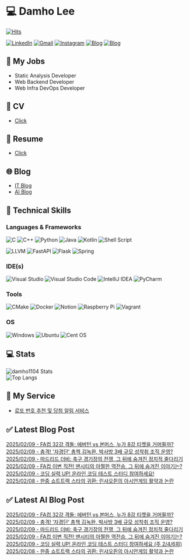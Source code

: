 
# 💻 Damho Lee

[![Hits](https://hits.seeyoufarm.com/api/count/incr/badge.svg?url=https%3A%2F%2Fgithub.com%2Fdamho1104&count_bg=%233D9CC8&title_bg=%23555555&icon=&icon_color=%23E7E7E7&title=hits&edge_flat=false)](https://hits.seeyoufarm.com)  

[![LinkedIn](https://img.shields.io/badge/Linkedin-%230077B5.svg?style=flat&logo=linkedin&logoColor=white)](https://www.linkedin.com/in/damho1104/)
[![Gmail](https://img.shields.io/badge/Gmail-D14836?style=flat&logo=gmail&logoColor=white)](mailto:damho1104@gmail.com)
[![Instagram](https://img.shields.io/badge/Instargram-%23E4405F.svg?style=flat&logo=Instagram&logoColor=white)](https://www.instagram.com/damho1104/)
[![Blog](https://img.shields.io/badge/Blog-%23000000.svg?style=flat&logo=Tistory&logoColor=white)](https://dmomo.co.kr/)
[![Blog](https://img.shields.io/badge/Blog-%23000000.svg?style=flat&logo=WordPress&logoColor=white)](https://blog.ai.dmomo.co.kr/)

## 📃 My Jobs
- Static Analysis Developer
- Web Backend Developer
- Web Infra DevOps Developer

## 📰 CV
- [Click](https://resume.dmomo.net/damho.lee/resume)  

## 📘 Resume
- [Click](https://damho1104.notion.site/8af3191b9815406d95708d9a0cea5a9e)  

## 🌐 Blog
- [IT Blog](https://dmomo.co.kr/)
- [AI Blog](https://blog.ai.dmomo.co.kr/)

## 💪 Technical Skills
### Languages & Frameworks
![C](https://img.shields.io/badge/c-%2300599C.svg?style=flat&logo=c&logoColor=white)
![C++](https://img.shields.io/badge/c++-%2300599C.svg?style=flat&logo=c%2B%2B&logoColor=white)
![Python](https://img.shields.io/badge/Python-3776AB.svg?&style=flat&logo=Python&logoColor=white)
![Java](https://img.shields.io/badge/java-%23ED8B00.svg?style=flat&logo=openjdk&logoColor=white)
![Kotlin](https://img.shields.io/badge/Kotlin-%237F52FF.svg?style=flat&logo=Kotlin&logoColor=white)
![Shell Script](https://img.shields.io/badge/Shell_script-%23121011.svg?style=flat&logo=gnu-bash&logoColor=white)  
  
![LLVM](https://img.shields.io/badge/LLVM/Clang-000B1D.svg?&style=flat&logo=LLVM&logoColor=white)
![FastAPI](https://img.shields.io/badge/FastAPI-005571?style=flat&logo=fastapi)
![Flask](https://img.shields.io/badge/Flask-%23000.svg?style=flat&logo=flask&logoColor=white)
![Spring](https://img.shields.io/badge/Springboot-%236DB33F.svg?style=flat&logo=spring&logoColor=white)
  
  
### IDE(s)
![Visual Studio](https://img.shields.io/badge/Visual%20Studio-5C2D91.svg?style=flat&logo=visual-studio&logoColor=white) 
![Visual Studio Code](https://img.shields.io/badge/Visual%20Studio%20Code-0078d7.svg?style=flat&logo=visual-studio-code&logoColor=white)
![IntelliJ IDEA](https://img.shields.io/badge/IntelliJIDEA-000000.svg?style=flat&logo=intellij-idea&logoColor=white) 
![PyCharm](https://img.shields.io/badge/PyCharm-143?style=flat&logo=pycharm&logoColor=black&color=black&labelColor=green) 


### Tools
![CMake](https://img.shields.io/badge/CMake-%23008FBA.svg?style=flat&logo=cmake&logoColor=white)
![Docker](https://img.shields.io/badge/docker-%230db7ed.svg?style=flat&logo=docker&logoColor=white)
![Notion](https://img.shields.io/badge/Notion-%23000000.svg?style=flat&logo=notion&logoColor=white)
![Raspberry Pi](https://img.shields.io/badge/-RaspberryPi-C51A4A?style=flat&logo=Raspberry-Pi)
![Vagrant](https://img.shields.io/badge/Vagrant-%231563FF.svg?style=flat&logo=vagrant&logoColor=white)


### OS
![Windows](https://img.shields.io/badge/Windows-0078D6?style=flat&logo=windows&logoColor=white)
![Ubuntu](https://img.shields.io/badge/Ubuntu-E95420?style=flat&logo=ubuntu&logoColor=white)
![Cent OS](https://img.shields.io/badge/Cent%20OS-002260?style=flat&logo=centos&logoColor=F0F0F0)


## :computer: Stats
![damho1104 Stats](https://github-readme-stats.vercel.app/api?username=damho1104&hide=issues&show_icons=true&theme=dark)  
![Top Langs](https://github-readme-stats.vercel.app/api/top-langs/?username=damho1104&layout=compact&theme=dark)


## 📣 My Service
- [로또 번호 추천 및 당첨 알림 서비스](https://lotto.dmomo.co.kr/)  


## ✅ Latest Blog Post

[2025/02/09 - FA컵 32강 격돌: 에버턴 vs 본머스, 누가 8강 티켓을 거머쥘까?](https://dmomo.co.kr/87) <br/>
[2025/02/09 - 충격! '자경단' 총책 김녹완, 박사방 3배 규모 성착취 조직 운영?](https://dmomo.co.kr/86) <br/>
[2025/02/09 - 마드리드 더비: 축구 경기장의 전쟁, 그 뒤에 숨겨진 정치적 줄다리기](https://dmomo.co.kr/85) <br/>
[2025/02/09 - FA컵 이변 직전! 맨시티의 아찔한 역전승, 그 뒤에 숨겨진 이야기는?](https://dmomo.co.kr/84) <br/>
[2025/02/09 - 코딩 실력 UP! 온라인 코딩 테스트 스터디 참여하세요!](https://dmomo.co.kr/83) <br/>
[2025/02/08 - 한중 쇼트트랙 스타의 귀환: 린샤오쥔의 아시안게임 활약과 논란](https://dmomo.co.kr/82) <br/>

## ✅ Latest AI Blog Post
[2025/02/09 - FA컵 32강 격돌: 에버턴 vs 본머스, 누가 8강 티켓을 거머쥘까?](https://blog.ai.dmomo.co.kr/trend/891) <br/>
[2025/02/09 - 충격! ‘자경단’ 총책 김녹완, 박사방 3배 규모 성착취 조직 운영?](https://blog.ai.dmomo.co.kr/trend/888) <br/>
[2025/02/09 - 마드리드 더비: 축구 경기장의 전쟁, 그 뒤에 숨겨진 정치적 줄다리기](https://blog.ai.dmomo.co.kr/trend/885) <br/>
[2025/02/09 - FA컵 이변 직전! 맨시티의 아찔한 역전승, 그 뒤에 숨겨진 이야기는?](https://blog.ai.dmomo.co.kr/trend/881) <br/>
[2025/02/09 - 코딩 실력 UP! 온라인 코딩 테스트 스터디 참여하세요 (주 2/4/6회)](https://blog.ai.dmomo.co.kr/ai/878) <br/>
[2025/02/08 - 한중 쇼트트랙 스타의 귀환: 린샤오쥔의 아시안게임 활약과 논란](https://blog.ai.dmomo.co.kr/trend/875) <br/>
